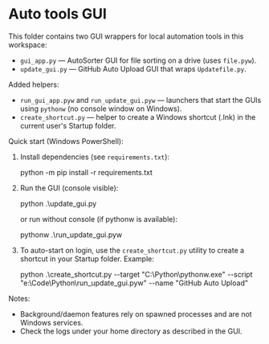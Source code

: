 # Auto tools GUI

This folder contains two GUI wrappers for local automation tools in this workspace:

- `gui_app.py` — AutoSorter GUI for file sorting on a drive (uses `file.pyw`).
- `update_gui.py` — GitHub Auto Upload GUI that wraps `Updatefile.py`.

Added helpers:

- `run_gui_app.pyw` and `run_update_gui.pyw` — launchers that start the GUIs using `pythonw` (no console window on Windows).
- `create_shortcut.py` — helper to create a Windows shortcut (.lnk) in the current user's Startup folder.

Quick start (Windows PowerShell):

1. Install dependencies (see `requirements.txt`):

   python -m pip install -r requirements.txt

2. Run the GUI (console visible):

   python .\update_gui.py

   or run without console (if pythonw is available):

   pythonw .\run_update_gui.pyw

3. To auto-start on login, use the `create_shortcut.py` utility to create a shortcut in your Startup folder. Example:

   python .\create_shortcut.py --target "C:\\Python\\pythonw.exe" --script "e:\\Code\\Python\\run_update_gui.pyw" --name "GitHub Auto Upload"

Notes:
- Background/daemon features rely on spawned processes and are not Windows services.
- Check the logs under your home directory as described in the GUI.
